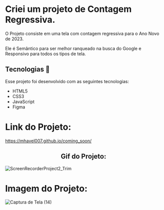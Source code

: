 # Criei um projeto de Contagem Regressiva. 

O Projeto consiste em uma tela com contagem regressiva para o Ano Novo de 2023.

Ele é Semântico para ser melhor ranqueado na busca do Google e Responsivo para todos os tipos de tela.

## Tecnologias 🚀 

Esse projeto foi desenvolvido com as seguintes tecnologias: 
- HTML5
- CSS3
- JavaScript 
- Figma 

<h1 aling="center"> Link do Projeto:</h1>

https://mhavel007.github.io/coming_soon/



<h2 align="center">Gif do Projeto:</h2>

![ScreenRecorderProject2_Trim](https://user-images.githubusercontent.com/93487439/152625352-6f6957db-b58a-4927-b2b4-80c436610674.gif)


# Imagem do Projeto:

![Captura de Tela (14)](https://user-images.githubusercontent.com/93487439/152622882-9b411280-b672-4b4d-8c29-221f99a5996a.png)
